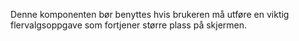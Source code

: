 Denne komponenten bør benyttes hvis brukeren må utføre en viktig flervalgsoppgave som fortjener større plass på skjermen.
